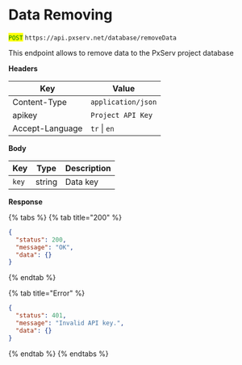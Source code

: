 # Data Removing

<mark style="color:green;">`POST`</mark> `https://api.pxserv.net/database/removeData`

This endpoint allows to remove data to the PxServ project database

**Headers**

| Key             | Value              |
| --------------- | ------------------ |
| Content-Type    | `application/json` |
| apikey          | `Project API Key`  |
| Accept-Language | `tr` \| `en`       |

**Body**

| Key   | Type   | Description |
| ----- | ------ | ----------- |
| `key` | string | Data key    |

**Response**

{% tabs %}
{% tab title="200" %}

```json
{
  "status": 200,
  "message": "OK",
  "data": {}
}
```

{% endtab %}

{% tab title="Error" %}

```json
{
  "status": 401,
  "message": "Invalid API key.",
  "data": {}
}
```

{% endtab %}
{% endtabs %}
